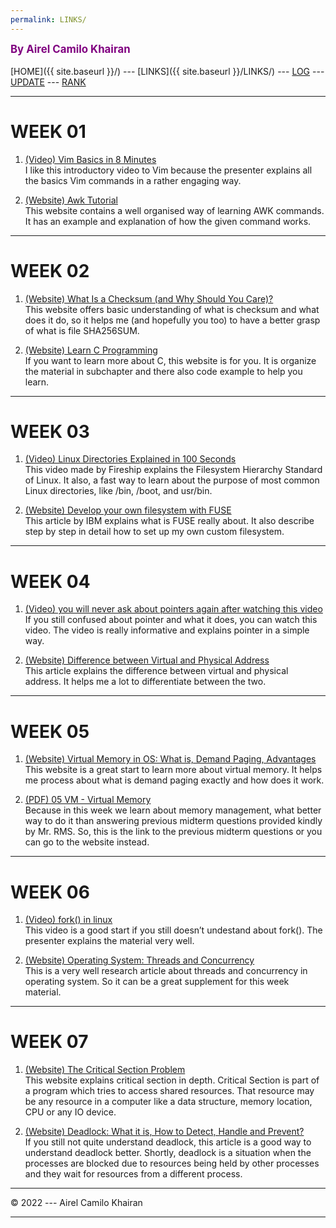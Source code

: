 ```yaml
---
permalink: LINKS/
---
```

<span style="color:purple; font-weight:bold; font-size:larger;">By Airel Camilo Khairan</span>
<br><br>
[HOME]({{ site.baseurl }}/) ---
[LINKS]({{ site.baseurl }}/LINKS/) ---
[LOG](https://airelcamilo.github.io/os222/TXT/mylog.txt) ---
[UPDATE](https://airelcamilo.github.io/os222/TXT/myupdate.txt) ---
[RANK](https://airelcamilo.github.io/os222/TXT/myrank.txt)
<br>
<hr>

# WEEK 01

1. [(Video) Vim Basics in 8 Minutes](https://www.youtube.com/watch?v=ggSyF1SVFr4)<br>
I like this introductory video to Vim because the presenter explains all the basics Vim commands in a rather engaging way.

2. [(Website) Awk Tutorial](https://www.tutorialspoint.com/awk/index.htm)<br>
This website contains a well organised way of learning AWK commands. It has an example and explanation of how the given command works.

<hr>

# WEEK 02

1. [(Website) What Is a Checksum (and Why Should You Care)?](https://www.howtogeek.com/363735/what-is-a-checksum-and-why-should-you-care/)<br>
This website offers basic understanding of what is checksum and what does it do, so it helps me (and hopefully you too) to have a better grasp of what is file SHA256SUM.

2. [(Website) Learn C Programming](https://www.w3schools.com/c/)<br>
If you want to learn more about C, this website is for you. It is organize the material in subchapter and there also code example to help you learn.

<hr>

# WEEK 03

1. [(Video) Linux Directories Explained in 100 Seconds](https://www.youtube.com/watch?v=42iQKuQodW4)<br>
This video made by Fireship explains the Filesystem Hierarchy Standard of Linux. It also, a fast way to learn about the purpose of most common Linux directories, like /bin, /boot, and usr/bin.

2. [(Website) Develop your own filesystem with FUSE](https://developer.ibm.com/articles/l-fuse/)<br>
This article by IBM explains what is FUSE really about. It also describe step by step in detail how to set up my own custom filesystem.

<hr>

# WEEK 04

1. [(Video) you will never ask about pointers again after watching this video](https://www.youtube.com/watch?v=2ybLD6_2gKM)<br>
If you still confused about pointer and what it does, you can watch this video. The video is really informative and explains pointer in a simple way.

2. [(Website) Difference between Virtual and Physical Address](https://www.javatpoint.com/virtual-vs-physical-address)<br>
This article explains the difference between virtual and physical address. It helps me a lot to differentiate between the two.

<hr>

# WEEK 05

1. [(Website) Virtual Memory in OS: What is, Demand Paging, Advantages](https://www.guru99.com/virtual-memory-in-operating-system.html)<br>
This website is a great start to learn more about virtual memory. It helps me process about what is demand paging exactly and how does it work.

2. [(PDF) 05 VM - Virtual Memory](https://rms46.vlsm.org/2/200.pdf) <br>
Because in this week we learn about memory management, what better way to do it than answering previous midterm questions provided kindly by Mr. RMS. So, this is the link to the previous midterm questions or you can go to the website instead.

<hr>

# WEEK 06

1. [(Video) fork() in linux](https://www.youtube.com/watch?v=CaWgJIbwb-4)<br>
This video is a good start if you still doesn’t undestand about fork(). The presenter explains the material very well.

2. [(Website) Operating System: Threads and Concurrency](https://medium.com/@akhandmishra/operating-system-threads-and-concurrency-aec2036b90f8)<br>
This is a very well research article about threads and concurrency in operating system. So it can be a great supplement for this week material.

<hr>

# WEEK 07

1. [(Website) The Critical Section Problem](https://www.javatpoint.com/os-critical-section-problem)<br>
This website explains critical section in depth. Critical Section is part of a program which tries to access shared resources. That resource may be any resource in a computer like a data structure, memory location, CPU or any IO device.

2. [(Website) Deadlock: What it is, How to Detect, Handle and Prevent?](https://www.baeldung.com/cs/os-deadlock)<br>
If you still not quite understand deadlock, this article is a good way to understand deadlock better. Shortly, deadlock is a situation when the processes are blocked due to resources being held by other processes and they wait for resources from a different process.

<hr>
© 2022 --- Airel Camilo Khairan
<hr>
